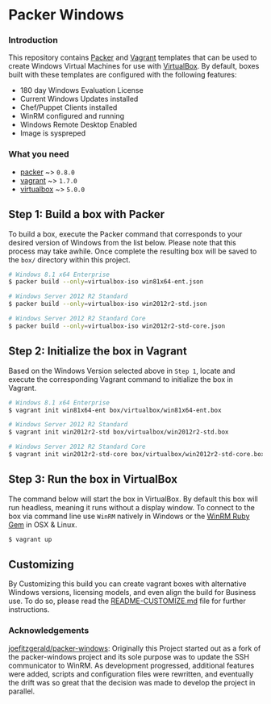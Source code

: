 # Packer Windows

### Introduction

This repository contains [Packer](https://www.packer.io/) and [Vagrant](https://www.vagrantup.com/) templates that can be used to create Windows Virtual Machines for use with [VirtualBox](https://www.virtualbox.org/wiki/Downloads). By default, boxes built with these templates are configured with the following features:

- 180 day Windows Evaluation License
- Current Windows Updates installed
- Chef/Puppet Clients installed
- WinRM configured and running
- Windows Remote Desktop Enabled
- Image is syspreped


### What you need

- [packer](https://github.com/mitchellh/packer/blob/master/CHANGELOG.md) ~> `0.8.0`
- [vagrant](https://www.vagrantup.com/) ~> `1.7.0`
- [virtualbox](https://www.virtualbox.org/wiki/Downloads) ~> `5.0.0`


## Step 1: Build a box with Packer

To build a box, execute the Packer command that corresponds to your desired version of Windows from the list below. Please note that this process may take awhile. Once complete the resulting box will be saved to the `box/` directory within this project.

```bash
# Windows 8.1 x64 Enterprise
$ packer build --only=virtualbox-iso win81x64-ent.json
```

```bash
# Windows Server 2012 R2 Standard
$ packer build --only=virtualbox-iso win2012r2-std.json
```

```bash
# Windows Server 2012 R2 Standard Core
$ packer build --only=virtualbox-iso win2012r2-std-core.json
```

## Step 2: Initialize the box in Vagrant

Based on the Windows Version selected above in `Step 1`, locate and execute the corresponding Vagrant command to initialize the box in Vagrant.

```bash
# Windows 8.1 x64 Enterprise
$ vagrant init win81x64-ent box/virtualbox/win81x64-ent.box
```

```bash
# Windows Server 2012 R2 Standard
$ vagrant init win2012r2-std box/virtualbox/win2012r2-std.box
```

```bash
# Windows Server 2012 R2 Standard Core
$ vagrant init win2012r2-std-core box/virtualbox/win2012r2-std-core.box
```

## Step 3: Run the box in VirtualBox

The command below will start the box in VirtualBox. By default this box will run headless, meaning it runs without a display window. To connect to the box via command line use `WinRM` natively in Windows or the [WinRM Ruby Gem](https://github.com/WinRb/WinRM) in OSX & Linux.

```bash
$ vagrant up
```

## Customizing

By Customizing this build you can create vagrant boxes with alternative Windows versions, licensing models, and even align the build for Business use. To do so, please read the [README-CUSTOMIZE.md](https://github.com/audio4ears/packer-windows/blob/master/README-CUSTOMIZE.md) file for further instructions.

### Acknowledgements

 [joefitzgerald/packer-windows](https://github.com/joefitzgerald/packer-windows): Originally this Project started out as a fork of the packer-windows project and its sole purpose was to update the SSH communicator to WinRM. As development progressed, additional features were added, scripts and configuration files were rewritten, and eventually the drift was so great that the decision was made to develop the project in parallel.
